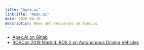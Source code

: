 ```yaml
---
title: "Apex.ai"
linkTitle: "Apex.ai"
date: 2020-04-18
description: News and resources on Apex.ai
---
```

* [Apex.AI on Gitlab](https://gitlab.com/ApexAI)
* [ROSCon 2018 Madrid: ROS 2 on Autonomous Driving Vehicles](https://vimeo.com/292695688)

